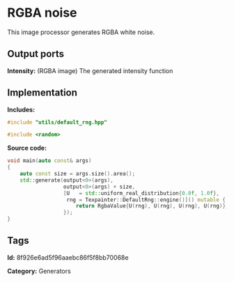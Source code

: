 # RGBA noise

This image processor generates RGBA white noise.

## Output ports

__Intensity:__ (RGBA image) The generated intensity function

## Implementation

__Includes:__ 

```c++
#include "utils/default_rng.hpp"

#include <random>
```

__Source code:__ 

```c++
void main(auto const& args)
{
	auto const size = args.size().area();
	std::generate(output<0>(args),
	              output<0>(args) + size,
	              [U   = std::uniform_real_distribution{0.0f, 1.0f},
	               rng = Texpainter::DefaultRng::engine()]() mutable {
		              return RgbaValue{U(rng), U(rng), U(rng), U(rng)};
	              });
}
```

## Tags

__Id:__ 8f926e6ad5f96aaebc86f5f8bb70068e

__Category:__ Generators